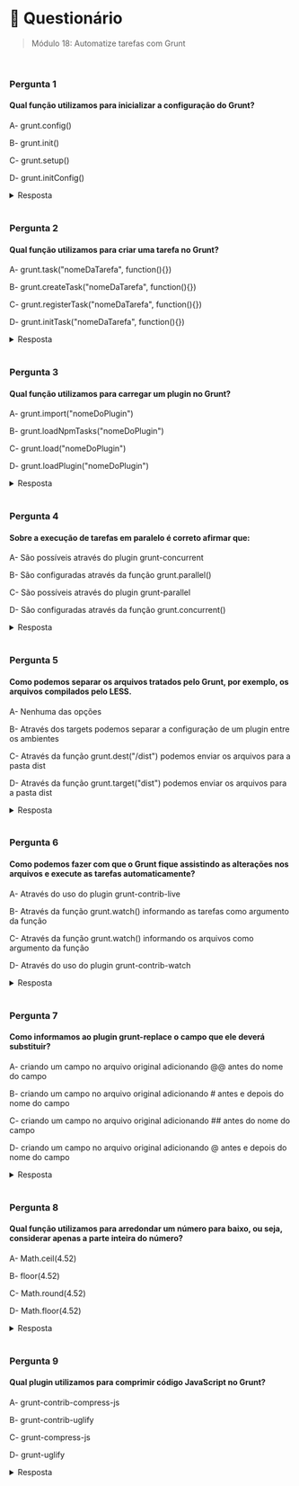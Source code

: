 # 📌 Questionário

> Módulo 18: Automatize tarefas com Grunt

<br>

### Pergunta 1

#### Qual função utilizamos para inicializar a configuração do Grunt?

A- grunt.config()

B- grunt.init()

C- grunt.setup()

D- grunt.initConfig()

<details>
    <summary>Resposta</summary>

    grunt.initConfig()

    A resposta correta é "grunt.initConfig()" para inicializar a configuração do Grunt porque essa função é a maneira padrão de definir as configurações para as tarefas e plugins do Grunt. Quando chamamos grunt.initConfig(), estamos passando um objeto de configuração como argumento para essa função, e esse objeto contém todas as configurações necessárias para as tarefas específicas que queremos executar em nosso projeto.

</details>

<br>

### Pergunta 2

#### Qual função utilizamos para criar uma tarefa no Grunt?

A- grunt.task("nomeDaTarefa", function(){})

B- grunt.createTask("nomeDaTarefa", function(){})

C- grunt.registerTask("nomeDaTarefa", function(){})

D- grunt.initTask("nomeDaTarefa", function(){})

<details>
    <summary>Resposta</summary>
    
    grunt.registerTask("nomeDaTarefa", function(){})

    A resposta correta é "grunt.registerTask("nomeDaTarefa", pois function(){}) é usada para criar uma tarefa no Grunt porque é uma função nativa do Grunt que permite registrar tarefas personalizadas. Ela recebe dois argumentos: o nome da tarefa (que você escolhe) e a função que contém o código a ser executado quando a tarefa for chamada. Essa função é uma forma de encapsular a lógica da tarefa, tornando-a reutilizável e configurável.

</details>

<br>

### Pergunta 3

#### Qual função utilizamos para carregar um plugin no Grunt?

A- grunt.import("nomeDoPlugin")

B- grunt.loadNpmTasks("nomeDoPlugin")

C- grunt.load("nomeDoPlugin")

D- grunt.loadPlugin("nomeDoPlugin")

<details>
    <summary>Resposta</summary>
    
    grunt.loadNpmTasks("nomeDoPlugin")

    A resposta correta é " grunt.loadNpmTasks("nomeDoPlugin"). Ela é utilizada para carregar um plugin no Grunt porque o Grunt é um sistema de automação de tarefas para projetos JavaScript, e muitas das tarefas comuns são encapsuladas em plugins. Esses plugins podem ser desenvolvidos pela comunidade ou personalizados para atender às necessidades específicas de um projeto.

</details>

<br>

### Pergunta 4

#### Sobre a execução de tarefas em paralelo é correto afirmar que:

A- São possíveis através do plugin grunt-concurrent

B- São configuradas através da função grunt.parallel()

C- São possíveis através do plugin grunt-parallel

D- São configuradas através da função grunt.concurrent()

<details>
    <summary>Resposta</summary>
    
    São possíveis através do plugin grunt-concurrent

    A resposta correta é "São possíveis através do plugin grunt-concurrent" porque este plugin fornece a funcionalidade necessária para executar tarefas de forma simultânea, aproveitando ao máximo os recursos do sistema e melhorando a eficiência da automação de tarefas no Grunt. Ele permite configurar tarefas para serem executadas em paralelo, evitando a necessidade de execução sequencial e, assim, acelerando o processo de automação.

</details>

<br>

### Pergunta 5

#### Como podemos separar os arquivos tratados pelo Grunt, por exemplo, os arquivos compilados pelo LESS.

A- Nenhuma das opções

B- Através dos targets podemos separar a configuração de um plugin entre os ambientes

C- Através da função grunt.dest("/dist") podemos enviar os arquivos para a pasta dist

D- Através da função grunt.target("dist") podemos enviar os arquivos para a pasta dist

<details>
    <summary>Resposta</summary>
    
    Através dos targets podemos separar a configuração de um plugin entre os ambientes

    A resposta correta é "Através dos targets podemos separar a configuração de um plugin entre os ambientes" Em cada tarefa configurada no Grunt utilizamos a opção target onde podemos separar os arquivos que serão processados em tempo de desenvolvimento e no ambiente produtivo, aquele utilizado pelo cliente final."

</details>

<br>

### Pergunta 6

#### Como podemos fazer com que o Grunt fique assistindo as alterações nos arquivos e execute as tarefas automaticamente?

A- Através do uso do plugin grunt-contrib-live

B- Através da função grunt.watch() informando as tarefas como argumento da função

C- Através da função grunt.watch() informando os arquivos como argumento da função

D- Através do uso do plugin grunt-contrib-watch

<details>
    <summary>Resposta</summary>
    
    Através do uso do plugin grunt-contrib-watch

    A resposta correta é " Através do uso do plugin grunt-contrib-watch". O Grunt não possui uma função nativa chamada grunt.watch(). Para habilitar o monitoramento de alterações em arquivos e a execução de tarefas automaticamente com base nessas alterações, é necessário utilizar um plugin específico que ofereça essa funcionalidade. O plugin mais comum e amplamente utilizado para essa finalidade é o grunt-contrib-watch. Ele permite definir quais arquivos ou tarefas devem ser monitorados e quais ações executar quando ocorrem alterações nos arquivos especificados.

</details>

<br>

### Pergunta 7

#### Como informamos ao plugin grunt-replace o campo que ele deverá substituir?

A- criando um campo no arquivo original adicionando @@ antes do nome do campo

B- criando um campo no arquivo original adicionando # antes e depois do nome do campo

C- criando um campo no arquivo original adicionando ## antes do nome do campo

D- criando um campo no arquivo original adicionando @ antes e depois do nome do campo

<details>
    <summary>Resposta</summary>
    
    criando um campo no arquivo original adicionando @@ antes do nome do campo

    A resposta correta é "criando um campo no arquivo original adicionando @@ antes do nome do campo". Utilizamos dois @ antes do nome do campo que será substituído.

</details>

<br>

### Pergunta 8

#### Qual função utilizamos para arredondar um número para baixo, ou seja, considerar apenas a parte inteira do número?

A- Math.ceil(4.52)

B- floor(4.52)

C- Math.round(4.52)

D- Math.floor(4.52)

<details>
    <summary>Resposta</summary>
    
    Math.floor(4.52)

    A reposta correta é " Math.floor(4.52)". A função Math.floor() é utilizada para arredondar um número para baixo, ou seja, para obter o maior número inteiro menor ou igual ao número fornecido como argumento. Ela faz isso descartando a parte decimal do número e mantendo apenas a parte inteira. No exemplo fornecido, Math.floor(4.52), a função Math.floor() é aplicada ao número 4.52. Ela remove a parte decimal (0.52) e retorna o maior número inteiro menor ou igual a 4.52, que é 4. Portanto, o resultado da expressão é 4. Isso é útil em situações em que você deseja ignorar a parte decimal de um número e trabalhar apenas com a parte inteira, como ao calcular quantos itens inteiros podem ser comprados com um determinado valor, por exemplo.

</details>

<br>

### Pergunta 9

#### Qual plugin utilizamos para comprimir código JavaScript no Grunt?

A- grunt-contrib-compress-js

B- grunt-contrib-uglify

C- grunt-compress-js

D- grunt-uglify

<details>
    <summary>Resposta</summary>
    
    grunt-contrib-uglify

    A resposta correta é "grunt-contrib-uglify". Ele é amplamente utilizado para comprimir código JavaScript no Grunt devido à sua confiabilidade, funcionalidade abrangente e aceitação generalizada na comunidade.

</details>
